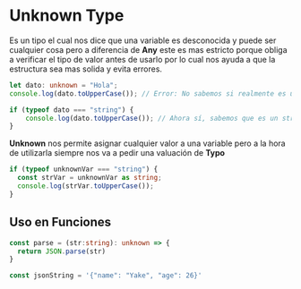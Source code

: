 # Unknown Type

Es un tipo el cual nos dice que una variable es desconocida y puede ser cualquier cosa pero a diferencia de **Any** este es mas estricto porque obliga a verificar el tipo de valor antes de usarlo por lo cual nos ayuda a que la estructura sea mas solida y evita errores.

```Typescript
let dato: unknown = "Hola";
console.log(dato.toUpperCase()); // Error: No sabemos si realmente es un string.
```

```Typescript
if (typeof dato === "string") {
    console.log(dato.toUpperCase()); // Ahora sí, sabemos que es un string.
}
```

**Unknown** nos permite asignar cualquier valor a una variable pero a la hora de utilizarla siempre nos va a pedir una valuación de **Typo**

```Typescript
if (typeof unknownVar === "string") {
  const strVar = unknownVar as string;
  console.log(strVar.toUpperCase());
}
```

## Uso en Funciones

```Typescript
const parse = (str:string): unknown => {
  return JSON.parse(str)
}

const jsonString = '{"name": "Yake", "age": 26}'
```
